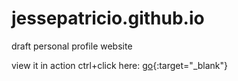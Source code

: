 # jessepatricio.github.io
draft personal profile website

view it in action ctrl+click here: [go](http://jessepatricio.github.io.com){:target="_blank"}
